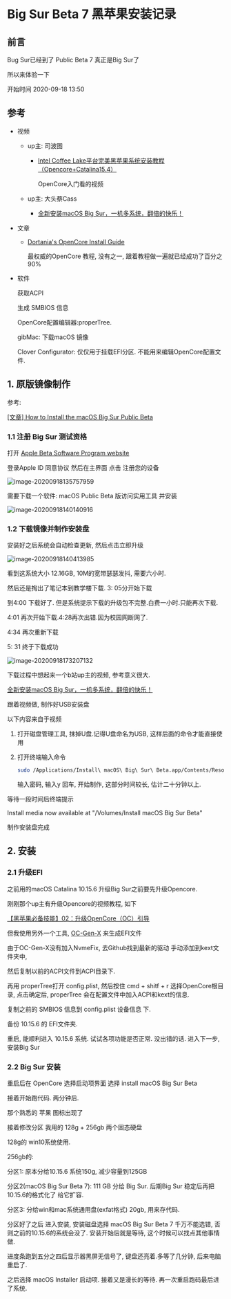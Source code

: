 # Big Sur Beta 7 黑苹果安装记录
## 前言
Bug Sur已经到了 Public Beta 7 真正是Big Sur了

所以来体验一下

开始时间 2020-09-18 13:50

## 参考

- 视频

  - up主: 司波图

    - [Intel Coffee Lake平台完美黑苹果系统安装教程（Opencore+Catalina15.4）](https://www.bilibili.com/video/BV1hA411t7dr)
  
      OpenCore入门看的视频
  
  - up主: 大头蔡Cass
    - [ 全新安装macOS Big Sur，一机多系统，翻倍的快乐！](https://www.bilibili.com/video/BV13f4y1D7KZ?from=search&seid=16920761760245886312)

- 文章

  - [Dortania's OpenCore Install Guide](https://dortania.github.io/OpenCore-Install-Guide/)

    最权威的OpenCore 教程, 没有之一, 跟着教程做一遍就已经成功了百分之90%

- 软件

  获取ACPI

  生成 SMBIOS 信息

  OpenCore配置编辑器:properTree.

  gibMac: 下载macOS 镜像

  Clover Configurator: 仅仅用于挂载EFI分区. 不能用来编辑OpenCore配置文件.

  

## 1. 原版镜像制作
参考: 

[ [文章] How to Install the macOS Big Sur Public Beta](https://www.macrumors.com/how-to/install-macos-big-sur-public-beta/)

### 1.1 注册 Big Sur 测试资格
打开 [Apple Beta Software Program website](https://beta.apple.com/sp/betaprogram/)

登录Apple ID 同意协议 然后在主界面 点击 注册您的设备

![image-20200918135757959](README.assets/image-20200918135757959.png)

需要下载一个软件: macOS Public Beta 版访问实用工具 并安装

![image-20200918140140916](README.assets/image-20200918140140916.png)

### 1.2 下载镜像并制作安装盘

安装好之后系统会自动检查更新, 然后点击立即升级

![image-20200918140413985](README.assets/image-20200918140413985.png)

看到这系统大小 12.16GB, 10M的宽带瑟瑟发抖, 需要六小时.

然后还是掏出了笔记本到教学楼下载. 3: 05分开始下载

到4:00 下载好了. 但是系统提示下载的升级包不完整.白费一小时.只能再次下载.

4:01 再次开始下载.4:28再次出错.因为校园网断网了.

4:34 再次重新下载

5: 31 终于下载成功

![image-20200918173207132](README.assets/image-20200918173207132.png)

下载过程中想起来一个b站up主的视频, 参考意义很大.



[ 全新安装macOS Big Sur，一机多系统，翻倍的快乐！](https://www.bilibili.com/video/BV13f4y1D7KZ?from=search&seid=16920761760245886312)

跟着视频做, 制作好USB安装盘

以下内容来自于视频

1. 打开磁盘管理工具, 抹掉U盘.记得U盘命名为USB, 这样后面的命令才能直接使用

2. 打开终端输入命令

   ```sh
   sudo /Applications/Install\ macOS\ Big\ Sur\ Beta.app/Contents/Resources/createinstallmedia --volume /Volumes/USB
   ```

   输入密码, 输入y 回车, 开始制作, 这部分时间较长, 估计二十分钟以上.

等待一段时间后终端提示

Install media now available at "/Volumes/Install macOS Big Sur Beta"

制作安装盘完成

## 2. 安装

### 2.1 升级EFI

之前用的macOS Catalina 10.15.6 升级Big Sur之前要先升级Opencore.

刚刚那个up主有升级Opencore的视频教程, 如下

[【黑苹果必备技能】02：升级OpenCore（OC）引导](https://www.bilibili.com/video/BV1Ka4y1j7Ey)

但我使用另外一个工具, [OC-Gen-X](https://github.com/Pavo-IM/OC-Gen-X) 来生成EFI文件

由于OC-Gen-X没有加入NvmeFix, 去Github找到最新的驱动 手动添加到kext文件夹中, 

然后复制以前的ACPI文件到ACPI目录下.

再用 properTree打开 config.plist, 然后按住 cmd + shitf + r 选择OpenCore根目录, 点击确定后, properTree 会在配置文件中加入ACPI和kext的信息.

复制之前的 SMBIOS 信息到 config.plist 设备信息 下.

备份 10.15.6 的 EFI文件夹.

重启, 能顺利进入 10.15.6 系统. 试试各项功能是否正常. 没出错的话. 进入下一步, 安装Big Sur

### 2.2 Big Sur 安装

重启后在 OpenCore 选择启动项界面 选择 install macOS Big Sur Beta

 接着开始跑代码. 两分钟后.

那个熟悉的 苹果 图标出现了

接着修改分区 我用的 128g + 256gb 两个固态硬盘 

128g的 win10系统使用. 

256gb的:

分区1: 原本分给10.15.6 系统150g, 减少容量到125GB

分区2(macOS Big Sur Beta 7): 111 GB 分给 Big Sur. 后期Big Sur 稳定后再把 10.15.6的格式化了 给它扩容.

 分区3: 分给win和mac系统通用盘(exfat格式) 20gb, 用来存代码.



分区好了之后 进入安装, 安装磁盘选择 macOS Big Sur Beta 7 千万不能选错, 否则之前的10.15.6的系统会没了. 安装开始后就是等待, 这个时候可以找点其他事情做. 



进度条跑到五分之四后显示器黑屏无信号了, 键盘还亮着.多等了几分钟, 后来电脑重启了.

之后选择 macOS Installer 启动项. 接着又是漫长的等待. 再一次重启跑码最后进了系统.

